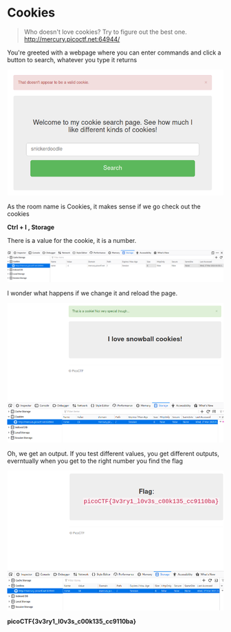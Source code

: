 # Cookies

> Who doesn't love cookies? Try to figure out the best one. http://mercury.picoctf.net:64944/

You're greeted with a webpage where you can enter commands and click a button to search, whatever you type it returns

![image](pics/Cookies2.png)

As the room name is Cookies, it makes sense if we go check out the cookies

**Ctrl + I , Storage**

There is a value for the cookie, it is a number.

![image](pics/Cookie3.png)

I wonder what happens if we change it and reload the page.

![image](pics/Cookies4.png)

Oh, we get an output. If you test different values, you get different outputs, everntually when you get to the right number you find the flag

![image](pics/Cookies5.png)

**picoCTF{3v3ry1_l0v3s_c00k135_cc9110ba}**
